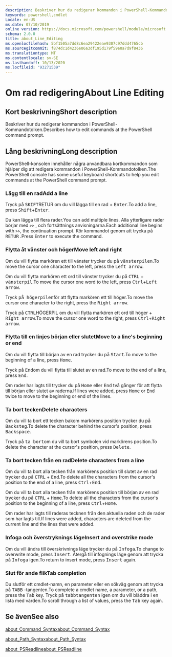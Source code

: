 ```yaml
---
description: Beskriver hur du redigerar kommandon i PowerShell-Kommandotolken.
keywords: powershell,cmdlet
Locale: en-US
ms.date: 07/10/2019
online version: https://docs.microsoft.com/powershell/module/microsoft.powershell.core/about/about_line_editing?view=powershell-5.1&WT.mc_id=ps-gethelp
schema: 2.0.0
title: about_Line_Editing
ms.openlocfilehash: 5bf1505a7dd8c6ea29422eae9307c97ddd4765cb
ms.sourcegitcommit: f874dc1d4236e06a3df195d179f59e0a7d9f8436
ms.translationtype: MT
ms.contentlocale: sv-SE
ms.lasthandoff: 10/13/2020
ms.locfileid: "93271539"
---
```

# <a name="about-line-editing"></a><span data-ttu-id="da9f6-104">Om rad redigering</span><span class="sxs-lookup"><span data-stu-id="da9f6-104">About Line Editing</span></span>

## <a name="short-description"></a><span data-ttu-id="da9f6-105">Kort beskrivning</span><span class="sxs-lookup"><span data-stu-id="da9f6-105">Short description</span></span>

<span data-ttu-id="da9f6-106">Beskriver hur du redigerar kommandon i PowerShell-Kommandotolken.</span><span class="sxs-lookup"><span data-stu-id="da9f6-106">Describes how to edit commands at the PowerShell command prompt.</span></span>

## <a name="long-description"></a><span data-ttu-id="da9f6-107">Lång beskrivning</span><span class="sxs-lookup"><span data-stu-id="da9f6-107">Long description</span></span>

<span data-ttu-id="da9f6-108">PowerShell-konsolen innehåller några användbara kortkommandon som hjälper dig att redigera kommandon i PowerShell-Kommandotolken.</span><span class="sxs-lookup"><span data-stu-id="da9f6-108">The PowerShell console has some useful keyboard shortcuts to help you edit commands at the PowerShell command prompt.</span></span>

### <a name="add-a-line"></a><span data-ttu-id="da9f6-109">Lägg till en rad</span><span class="sxs-lookup"><span data-stu-id="da9f6-109">Add a line</span></span>

<span data-ttu-id="da9f6-110">Tryck på <kbd>SKIFT</kbd>RETUR om du vill lägga till en rad + <kbd>Enter</kbd>.</span><span class="sxs-lookup"><span data-stu-id="da9f6-110">To add a line, press <kbd>Shift</kbd>+<kbd>Enter</kbd>.</span></span>

<span data-ttu-id="da9f6-111">Du kan lägga till flera rader.</span><span class="sxs-lookup"><span data-stu-id="da9f6-111">You can add multiple lines.</span></span> <span data-ttu-id="da9f6-112">Alla ytterligare rader börjar med `>>` , och fortsättnings anvisningarna.</span><span class="sxs-lookup"><span data-stu-id="da9f6-112">Each additional line begins with `>>`, the continuation prompt.</span></span> <span data-ttu-id="da9f6-113">Kör kommandot genom att trycka på <kbd>RETUR</kbd> .</span><span class="sxs-lookup"><span data-stu-id="da9f6-113">Press <kbd>Enter</kbd> to execute the command.</span></span>

### <a name="move-left-and-right"></a><span data-ttu-id="da9f6-114">Flytta åt vänster och höger</span><span class="sxs-lookup"><span data-stu-id="da9f6-114">Move left and right</span></span>

<span data-ttu-id="da9f6-115">Om du vill flytta markören ett till vänster trycker du på <kbd>vänsterpilen</kbd>.</span><span class="sxs-lookup"><span data-stu-id="da9f6-115">To move the cursor one character to the left, press the <kbd>Left arrow</kbd>.</span></span>

<span data-ttu-id="da9f6-116">Om du vill flytta markören ett ord till vänster trycker du på <kbd>CTRL</kbd> + <kbd>vänsterpil</kbd>.</span><span class="sxs-lookup"><span data-stu-id="da9f6-116">To move the cursor one word to the left, press <kbd>Ctrl</kbd>+<kbd>Left arrow</kbd>.</span></span>

<span data-ttu-id="da9f6-117">Tryck <kbd>på högerpilen</kbd>för att flytta markören ett till höger.</span><span class="sxs-lookup"><span data-stu-id="da9f6-117">To move the cursor one character to the right, press the <kbd>Right arrow</kbd>.</span></span>

<span data-ttu-id="da9f6-118">Tryck på <kbd>CTRL</kbd>HÖGERPIL om du vill flytta markören ett ord till höger + <kbd>Right arrow</kbd>.</span><span class="sxs-lookup"><span data-stu-id="da9f6-118">To move the cursor one word to the right, press <kbd>Ctrl</kbd>+<kbd>Right arrow</kbd>.</span></span>

### <a name="move-to-a-lines-beginning-or-end"></a><span data-ttu-id="da9f6-119">Flytta till en linjes början eller slutet</span><span class="sxs-lookup"><span data-stu-id="da9f6-119">Move to a line's beginning or end</span></span>

<span data-ttu-id="da9f6-120">Om du vill flytta till början av en rad trycker du på <kbd>Start</kbd>.</span><span class="sxs-lookup"><span data-stu-id="da9f6-120">To move to the beginning of a line, press <kbd>Home</kbd>.</span></span>

<span data-ttu-id="da9f6-121">Tryck på <kbd>End</kbd>om du vill flytta till slutet av en rad.</span><span class="sxs-lookup"><span data-stu-id="da9f6-121">To move to the end of a line, press <kbd>End</kbd>.</span></span>

<span data-ttu-id="da9f6-122">Om rader har lagts till trycker du på <kbd>Home</kbd> eller <kbd>End</kbd> två gånger för att flytta till början eller slutet av raderna.</span><span class="sxs-lookup"><span data-stu-id="da9f6-122">If lines were added, press <kbd>Home</kbd> or <kbd>End</kbd> twice to move to the beginning or end of the lines.</span></span>

### <a name="delete-characters"></a><span data-ttu-id="da9f6-123">Ta bort tecken</span><span class="sxs-lookup"><span data-stu-id="da9f6-123">Delete characters</span></span>

<span data-ttu-id="da9f6-124">Om du vill ta bort ett tecken bakom markörens position trycker du på <kbd>Backsteg</kbd>.</span><span class="sxs-lookup"><span data-stu-id="da9f6-124">To delete the character behind the cursor's position, press <kbd>Backspace</kbd>.</span></span>

<span data-ttu-id="da9f6-125">Tryck på <kbd>ta bort</kbd>om du vill ta bort symbolen vid markörens position.</span><span class="sxs-lookup"><span data-stu-id="da9f6-125">To delete the character at the cursor's position, press <kbd>Delete</kbd>.</span></span>

### <a name="delete-characters-from-a-line"></a><span data-ttu-id="da9f6-126">Ta bort tecken från en rad</span><span class="sxs-lookup"><span data-stu-id="da9f6-126">Delete characters from a line</span></span>

<span data-ttu-id="da9f6-127">Om du vill ta bort alla tecken från markörens position till slutet av en rad trycker du på <kbd>CTRL</kbd> + <kbd>End</kbd>.</span><span class="sxs-lookup"><span data-stu-id="da9f6-127">To delete all the characters from the cursor's position to the end of a line, press <kbd>Ctrl</kbd>+<kbd>End</kbd>.</span></span>

<span data-ttu-id="da9f6-128">Om du vill ta bort alla tecken från markörens position till början av en rad trycker du på <kbd>CTRL</kbd> + <kbd>Home</kbd>.</span><span class="sxs-lookup"><span data-stu-id="da9f6-128">To delete all the characters from the cursor's position to the beginning of a line, press <kbd>Ctrl</kbd>+<kbd>Home</kbd>.</span></span>

<span data-ttu-id="da9f6-129">Om rader har lagts till raderas tecknen från den aktuella raden och de rader som har lagts till.</span><span class="sxs-lookup"><span data-stu-id="da9f6-129">If lines were added, characters are deleted from the current line and the lines that were added.</span></span>

### <a name="insert-and-overstrike-mode"></a><span data-ttu-id="da9f6-130">Infoga och överstryknings läge</span><span class="sxs-lookup"><span data-stu-id="da9f6-130">Insert and overstrike mode</span></span>

<span data-ttu-id="da9f6-131">Om du vill ändra till överskrivnings läge trycker du på <kbd>Infoga</kbd>.</span><span class="sxs-lookup"><span data-stu-id="da9f6-131">To change to overwrite mode, press <kbd>Insert</kbd>.</span></span> <span data-ttu-id="da9f6-132">Återgå till infognings läge genom att trycka på <kbd>Infoga</kbd> igen.</span><span class="sxs-lookup"><span data-stu-id="da9f6-132">To return to insert mode, press <kbd>Insert</kbd> again.</span></span>

### <a name="tab-completion"></a><span data-ttu-id="da9f6-133">Slut för ande flik</span><span class="sxs-lookup"><span data-stu-id="da9f6-133">Tab completion</span></span>

<span data-ttu-id="da9f6-134">Du slutför ett cmdlet-namn, en parameter eller en sökväg genom att trycka på <kbd>TABB</kbd> -tangenten.</span><span class="sxs-lookup"><span data-stu-id="da9f6-134">To complete a cmdlet name, a parameter, or a path, press the <kbd>Tab</kbd> key.</span></span> <span data-ttu-id="da9f6-135">Tryck på <kbd>tabbtangenten</kbd> igen om du vill bläddra i en lista med värden.</span><span class="sxs-lookup"><span data-stu-id="da9f6-135">To scroll through a list of values, press the <kbd>Tab</kbd> key again.</span></span>

## <a name="see-also"></a><span data-ttu-id="da9f6-136">Se även</span><span class="sxs-lookup"><span data-stu-id="da9f6-136">See also</span></span>

[<span data-ttu-id="da9f6-137">about_Command_Syntax</span><span class="sxs-lookup"><span data-stu-id="da9f6-137">about_Command_Syntax</span></span>](about_Command_Syntax.md)

[<span data-ttu-id="da9f6-138">about_Path_Syntax</span><span class="sxs-lookup"><span data-stu-id="da9f6-138">about_Path_Syntax</span></span>](about_Path_Syntax.md)

[<span data-ttu-id="da9f6-139">about_PSReadline</span><span class="sxs-lookup"><span data-stu-id="da9f6-139">about_PSReadline</span></span>](../../PSReadline/About/about_PSReadline.md)
